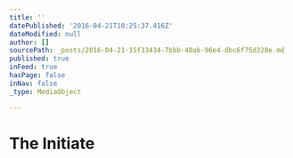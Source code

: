 ```yaml
---
title: ''
datePublished: '2016-04-21T10:25:37.416Z'
dateModified: null
author: []
sourcePath: _posts/2016-04-21-15f33434-7bbb-40ab-96e4-dbc6f75d328e.md
published: true
inFeed: true
hasPage: false
inNav: false
_type: MediaObject

---
```

# The Initiate